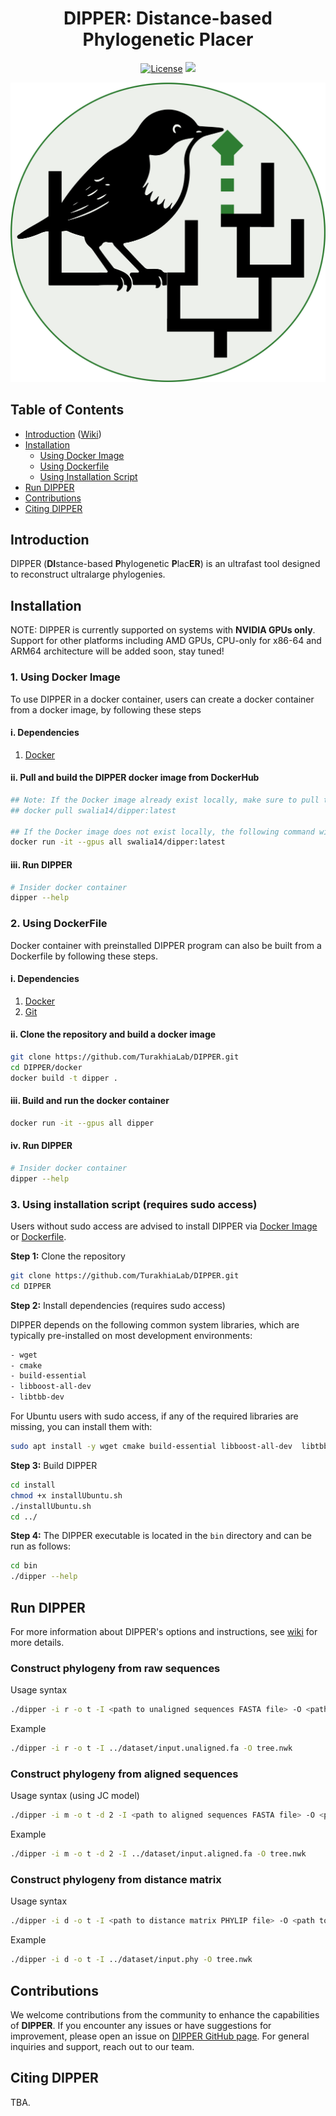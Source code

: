 <div align="center">

# DIPPER: Distance-based Phylogenetic Placer

[license-badge]: https://img.shields.io/badge/License-MIT-yellow.svg 
[license-link]: https://github.com/TurakhiaLab/DIPPER/blob/main/LICENSE

[![License][license-badge]][license-link] [<img src="https://img.shields.io/badge/Build with-CMake-green.svg?logo=snakemake">](https://cmake.org)

<div align="center">
  <img src="docs/images/logo.png"/>
</div>

</div>

## Table of Contents
- [Introduction](#intro) ([Wiki](https://turakhia.ucsd.edu/DIPPER/))
- [Installation](#install)
  <!-- - [Summary](#summary)  -->
  <!-- - [Using Conda](#conda) -->
  - [Using Docker Image](#dockerimage)
  - [Using Dockerfile](#dockerfile)
  - [Using Installation Script](#script)
- [Run DIPPER](#run)
- [Contributions](#contribution)
- [Citing DIPPER](#cite)

## <a name="intro"></a> Introduction

DIPPER (**DI**stance-based **P**hylogenetic **P**lac**ER**) is an ultrafast tool designed to reconstruct ultralarge phylogenies. 

## <a name="install"></a> Installation
NOTE: DIPPER is currently supported on systems with <b>NVIDIA GPUs only</b>. Support for other platforms including AMD GPUs, CPU-only for x86-64 and ARM64 architecture will be added soon, stay tuned!

### 1. <a name="dockerimage"></a> Using Docker Image
To use DIPPER in a docker container, users can create a docker container from a docker image, by following these steps
#### i. Dependencies
1. [Docker](https://docs.docker.com/engine/install/)
#### ii. Pull and build the DIPPER docker image from DockerHub
```bash
## Note: If the Docker image already exist locally, make sure to pull the latest version using 
## docker pull swalia14/dipper:latest

## If the Docker image does not exist locally, the following command will pull and run the latest version
docker run -it --gpus all swalia14/dipper:latest
```
#### iii. Run DIPPER
```bash
# Insider docker container
dipper --help
```

### 2. Using DockerFile <a name="dockerfile"></a>
Docker container with preinstalled DIPPER program can also be built from a Dockerfile by following these steps.

#### i. Dependencies
1. [Docker](https://docs.docker.com/engine/install/)
2. [Git](https://git-scm.com/downloads)

#### ii. Clone the repository and build a docker image
```bash
git clone https://github.com/TurakhiaLab/DIPPER.git
cd DIPPER/docker
docker build -t dipper .
```
#### iii. Build and run the docker container
```bash
docker run -it --gpus all dipper
```
#### iv. Run DIPPER
```bash
# Insider docker container
dipper --help
```

### 3. <a name="script"></a> Using installation script (requires sudo access)  

Users without sudo access are advised to install DIPPER via [Docker Image](#dockerimage) or [Dockerfile](#dockerfile).

**Step 1:** Clone the repository
```bash
git clone https://github.com/TurakhiaLab/DIPPER.git
cd DIPPER
```
**Step 2:** Install dependencies (requires sudo access)

DIPPER depends on the following common system libraries, which are typically pre-installed on most development environments:
```bash
- wget
- cmake 
- build-essential 
- libboost-all-dev
- libtbb-dev
```
For Ubuntu users with sudo access, if any of the required libraries are missing, you can install them with:
```bash
sudo apt install -y wget cmake build-essential libboost-all-dev  libtbb-dev
```

**Step 3:** Build DIPPER

```bash
cd install
chmod +x installUbuntu.sh
./installUbuntu.sh
cd ../
```

**Step 4:** The DIPPER executable is located in the `bin` directory and can be run as follows:
```bash
cd bin
./dipper --help
```

## <a name="run"></a> Run DIPPER
For more information about DIPPER's options and instructions, see [wiki](https://turakhia.ucsd.edu/DIPPER/) for more details. 

### Construct phylogeny from raw sequences
Usage syntax
```bash
./dipper -i r -o t -I <path to unaligned sequences FASTA file> -O <path to output file>
```
Example
```bash
./dipper -i r -o t -I ../dataset/input.unaligned.fa -O tree.nwk
```

### Construct phylogeny from aligned sequences
Usage syntax (using JC model)
```bash
./dipper -i m -o t -d 2 -I <path to aligned sequences FASTA file> -O <path to output file>
```
Example
```bash
./dipper -i m -o t -d 2 -I ../dataset/input.aligned.fa -O tree.nwk
```

### Construct phylogeny from distance matrix
Usage syntax 
```bash
./dipper -i d -o t -I <path to distance matrix PHYLIP file> -O <path to output file>
```
Example
```bash
./dipper -i d -o t -I ../dataset/input.phy -O tree.nwk
```

##  <a name="contribution"></a> Contributions
We welcome contributions from the community to enhance the capabilities of **DIPPER**. If you encounter any issues or have suggestions for improvement, please open an issue on [DIPPER GitHub page](https://github.com/TurakhiaLab/DIPPER/issues). For general inquiries and support, reach out to our team.

##  <a name="cite"></a> Citing DIPPER
TBA.


